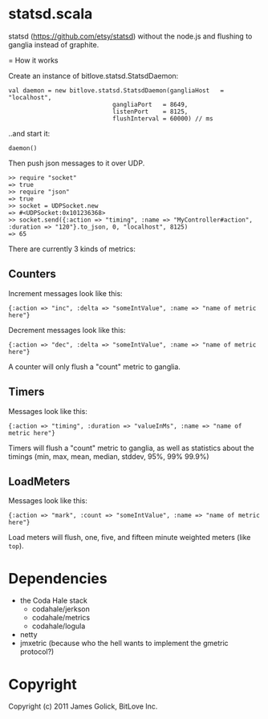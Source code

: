 statsd.scala
============

statsd (https://github.com/etsy/statsd) without the node.js and flushing to ganglia instead of graphite.

= How it works

Create an instance of bitlove.statsd.StatsdDaemon:
    
    val daemon = new bitlove.statsd.StatsdDaemon(gangliaHost   = "localhost",
		  	       		         gangliaPort   = 8649,
		  	       		         listenPort    = 8125,
		  	       		         flushInterval = 60000) // ms
..and start it:

    daemon()

Then push json messages to it over UDP.

    >> require "socket"
    => true
    >> require "json"
    => true
    >> socket = UDPSocket.new 
    => #<UDPSocket:0x101236368>
    >> socket.send({:action => "timing", :name => "MyController#action", :duration => "120"}.to_json, 0, "localhost", 8125)
    => 65

There are currently 3 kinds of metrics:

## Counters

Increment messages look like this:

    {:action => "inc", :delta => "someIntValue", :name => "name of metric here"}

Decrement messages look like this:

    {:action => "dec", :delta => "someIntValue", :name => "name of metric here"}

A counter will only flush a "count" metric to ganglia.

## Timers

Messages look like this:

    {:action => "timing", :duration => "valueInMs", :name => "name of metric here"}

Timers will flush a "count" metric to ganglia, as well as statistics about the timings (min, max, mean, median, stddev, 95%, 99% 99.9%)

## LoadMeters

Messages look like this:

    {:action => "mark", :count => "someIntValue", :name => "name of metric here"}

Load meters will flush, one, five, and fifteen minute weighted meters (like `top`).


# Dependencies

* the Coda Hale stack
  * codahale/jerkson
  * codahale/metrics
  * codahale/logula
* netty
* jmxetric (because who the hell wants to implement the gmetric protocol?)

# Copyright

Copyright (c) 2011 James Golick, BitLove Inc.
